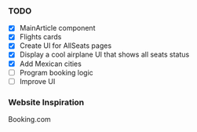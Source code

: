 ### TODO

- [x] MainArticle component
- [x] Flights cards
- [x] Create UI for AllSeats pages
- [x] Display a cool airplane UI that shows all seats status
- [x] Add Mexican cities
- [ ] Program booking logic
- [ ] Improve UI

### Website Inspiration
 Booking.com